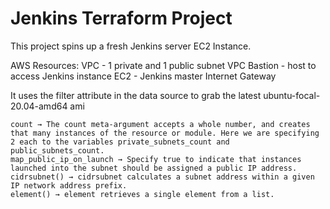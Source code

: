 # Jenkins Terraform Project

This project spins up a fresh Jenkins server
EC2 Instance.

AWS Resources:
 VPC - 1 private and 1 public subnet
 VPC Bastion - host to access Jenkins instance
 EC2 - Jenkins master
 Internet Gateway


It uses the filter attribute in the data source
to grab the latest ubuntu-focal-20.04-amd64 ami



    count → The count meta-argument accepts a whole number, and creates that many instances of the resource or module. Here we are specifying 2 each to the variables private_subnets_count and public_subnets_count.
    map_public_ip_on_launch → Specify true to indicate that instances launched into the subnet should be assigned a public IP address.
    cidrsubnet() → cidrsubnet calculates a subnet address within a given IP network address prefix.
    element() → element retrieves a single element from a list.